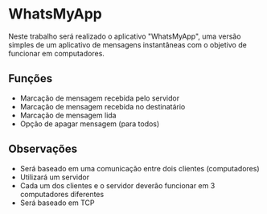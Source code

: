 # WhatsMyApp
Neste trabalho será realizado o aplicativo "WhatsMyApp", uma versão simples de um aplicativo de mensagens instantâneas com o objetivo de funcionar em computadores.


## Funções
- Marcação de mensagem recebida pelo servidor
- Marcação de mensagem recebida no destinatário
- Marcação de mensagem lida
- Opção de apagar mensagem (para todos)

## Observações
- Será baseado em uma comunicação entre dois clientes (computadores)
- Utilizará um servidor
- Cada um dos clientes e o servidor deverão funcionar em 3 computadores diferentes
- Será baseado em TCP
